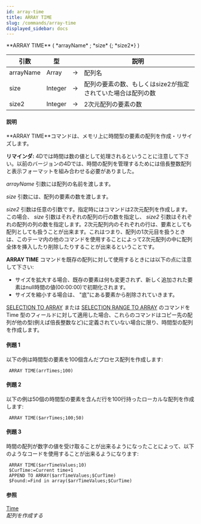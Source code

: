 ```yaml
---
id: array-time
title: ARRAY TIME
slug: /commands/array-time
displayed_sidebar: docs
---
```


<!--REF #_command_.ARRAY TIME.Syntax-->**ARRAY TIME** ( *arrayName* ; *size* {; *size2*} )<!-- END REF-->
<!--REF #_command_.ARRAY TIME.Params-->
| 引数 | 型 |  | 説明 |
| --- | --- | --- | --- |
| arrayName | Array | &#8594;  | 配列名 |
| size | Integer | &#8594;  | 配列の要素の数、もしくはsize2が指定されていた場合は配列の数 |
| size2 | Integer | &#8594;  | 2次元配列の要素の数 |

<!-- END REF-->

#### 説明 

<!--REF #_command_.ARRAY TIME.Summary-->**ARRAY TIME**コマンドは、メモリ上に時間型の要素の配列を作成・リサイズします。<!-- END REF-->

**リマインダ:** 4Dでは時間は数の値として処理されるということに注意して下さい。以前のバージョンの4Dでは、時間の配列を管理するためには倍長整数配列と表示フォーマットを組み合わせる必要がありました。

*arrayName* 引数には配列の名前を渡します。

*size* 引数には、配列の要素の数を渡します。

*size2* 引数は任意の引数です。指定時にはコマンドは2次元配列を作成します。この場合、 *size* 引数はそれぞれの配列の行の数を指定し、 *size2* 引数はそれぞれの配列の列の数を指定します。2次元配列内のそれぞれの行は、要素としても配列としても扱うことが出来ます。これはつまり、配列の1次元目を扱うときは、このテーマ内の他のコマンドを使用することによって2次元配列の中に配列全体を挿入したり削除したりすることが出来るということです。

**ARRAY TIME** コマンドを既存の配列に対して使用するときには以下の点に注意して下さい:

* サイズを拡大する場合、既存の要素は何も変更されず、新しく追加された要素はnull時間の値(00:00:00)で初期化されます。
* サイズを縮小する場合は、 "底"にある要素から削除されていきます。

[SELECTION TO ARRAY](selection-to-array.md) または [SELECTION RANGE TO ARRAY](selection-range-to-array.md) のコマンドを Time 型のフィールドに対して適用した場合、これらのコマンドはコピー先の配列が他の型(例えば倍長整数など)に定義されていない場合に限り、時間型の配列を作成します。

#### 例題 1 

以下の例は時間型の要素を100個含んだプロセス配列を作成します:

```4d
 ARRAY TIME(arrTimes;100)
```

#### 例題 2 

以下の例は50個の時間型の要素を含んだ行を100行持ったローカルな配列を作成します:

```4d
 ARRAY TIME($arrTimes;100;50)
```

#### 例題 3 

時間の配列が数字の値を受け取ることが出来るようになったことによって、以下のようなコードを使用することが出来るようになります:

```4d
 ARRAY TIME($arrTimeValues;10)
 $CurTime:=Current time+1
 APPEND TO ARRAY($arrTimeValues;$CurTime)
 $Found:=Find in array($arrTimeValues;$CurTime)
```

#### 参照 

[Time](time.md)  
*配列を作成する*  